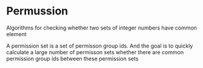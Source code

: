 # Permussion
Algorithms for checking whether two sets of integer numbers have common element

A permission set is a set of permisson group ids. And the goal is to quickly 
calculate a large number of permisson sets whether there are common permission 
group ids between these permission sets
